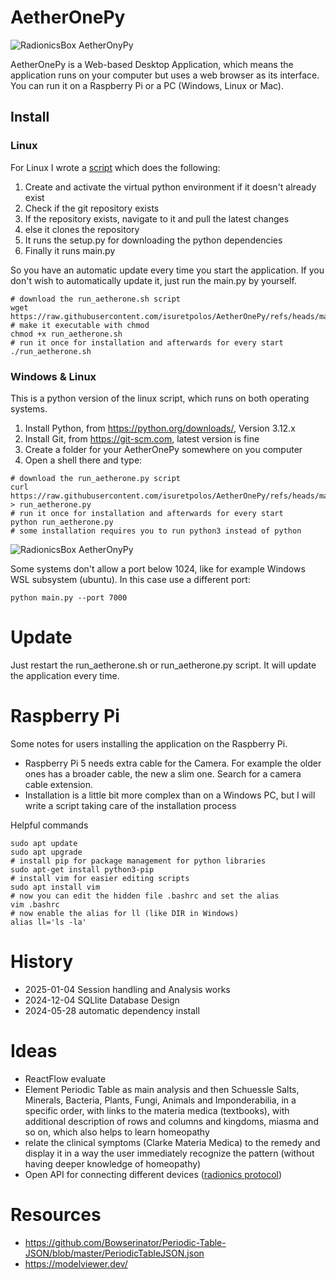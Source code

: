 # AetherOnePy
![RadionicsBox AetherOnyPy](https://raw.githubusercontent.com/isuretpolos/AetherOnePy/refs/heads/main/py/docs/aetherOnePyBox.jpg)

AetherOnePy is a Web-based Desktop Application, which means the application runs on your computer but uses a web browser as its interface. You can run it on a Raspberry Pi or a PC (Windows, Linux or Mac).

## Install
### Linux
For Linux I wrote a [script](https://raw.githubusercontent.com/isuretpolos/AetherOnePy/refs/heads/main/py/scripts/run_aetherone.sh) which does the following:
1) Create and activate the virtual python environment if it doesn't already exist
2) Check if the git repository exists
3) If the repository exists, navigate to it and pull the latest changes
4) else it clones the repository
5) It runs the setup.py for downloading the python dependencies
6) Finally it runs main.py

So you have an automatic update every time you start the application. If you don't wish to 
automatically update it, just run the main.py by yourself.

```shell
# download the run_aetherone.sh script 
wget https://raw.githubusercontent.com/isuretpolos/AetherOnePy/refs/heads/main/py/scripts/run_aetherone.sh
# make it executable with chmod
chmod +x run_aetherone.sh
# run it once for installation and afterwards for every start
./run_aetherone.sh
```

### Windows & Linux
This is a python version of the linux script, which runs on both operating systems.

1) Install Python, from https://python.org/downloads/, Version 3.12.x
2) Install Git, from https://git-scm.com, latest version is fine
3) Create a folder for your AetherOnePy somewhere on you computer
4) Open a shell there and type:

```shell
# download the run_aetherone.py script 
curl https://raw.githubusercontent.com/isuretpolos/AetherOnePy/refs/heads/main/py/scripts/run_aetherone.py > run_aetherone.py
# run it once for installation and afterwards for every start
python run_aetherone.py
# some installation requires you to run python3 instead of python
```

![RadionicsBox AetherOnyPy](https://raw.githubusercontent.com/isuretpolos/AetherOnePy/refs/heads/main/py/docs/run_aetherone.png)

Some systems don't allow a port below 1024, like for example Windows WSL subsystem (ubuntu). In this case use a different port:

```shell
python main.py --port 7000
```
# Update
Just restart the run_aetherone.sh or run_aetherone.py script. It will update the application every time.

# Raspberry Pi
Some notes for users installing the application on the Raspberry Pi.

- Raspberry Pi 5 needs extra cable for the Camera. For example the older ones has a broader cable, the new a slim one. Search for a camera cable extension.
- Installation is a little bit more complex than on a Windows PC, but I will write a script taking care of the installation process

Helpful commands
```shell
sudo apt update
sudo apt upgrade
# install pip for package management for python libraries
sudo apt-get install python3-pip
# install vim for easier editing scripts
sudo apt install vim
# now you can edit the hidden file .bashrc and set the alias
vim .bashrc
# now enable the alias for ll (like DIR in Windows)
alias ll='ls -la'
```

# History
- 2025-01-04 Session handling and Analysis works
- 2024-12-04 SQLlite Database Design
- 2024-05-28 automatic dependency install

# Ideas
- ReactFlow evaluate
- Element Periodic Table as main analysis and then Schuessle Salts, Minerals, Bacteria, Plants, Fungi, Animals and Imponderabilia, in a specific order, with links to the materia medica (textbooks), with additional description of rows and columns and kingdoms, miasma and so on, which also helps to learn homeopathy
- relate the clinical symptoms (Clarke Materia Medica) to the remedy and display it in a way the user immediately recognize the pattern (without having deeper knowledge of homeopathy)
- Open API for connecting different devices ([radionics protocol](https://github.com/isuretpolos/RadionicsProtocol))

# Resources
- https://github.com/Bowserinator/Periodic-Table-JSON/blob/master/PeriodicTableJSON.json
- https://modelviewer.dev/